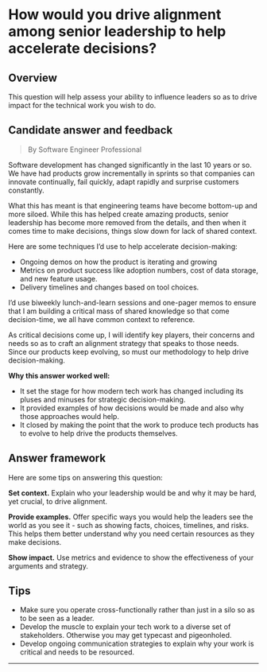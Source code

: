 # How would you drive alignment among senior leadership to help accelerate decisions?

## Overview
This question will help assess your ability to influence leaders so as to drive impact for the technical work you wish to do.

## Candidate answer and feedback
> By Software Engineer Professional

Software development has changed significantly in the last 10 years or so. We have had products grow incrementally in sprints so that companies can innovate continually, fail quickly, adapt rapidly and surprise customers constantly.

What this has meant is that engineering teams have become bottom-up and more siloed. While this has helped create amazing products, senior leadership has become more removed from the details, and then when it comes time to make decisions, things slow down for lack of shared context.

Here are some techniques I’d use to help accelerate decision-making:

* Ongoing demos on how the product is iterating and growing
* Metrics on product success like adoption numbers, cost of data storage, and new feature usage.
* Delivery timelines and changes based on tool choices.

I’d use biweekly lunch-and-learn sessions and one-pager memos to ensure that I am building a critical mass of shared knowledge so that come decision-time, we all have common context to reference.

As critical decisions come up, I will identify key players, their concerns and needs so as to craft an alignment strategy that speaks to those needs. Since our products keep evolving, so must our methodology to help drive decision-making.

**Why this answer worked well:**

* It set the stage for how modern tech work has changed including its pluses and minuses for strategic decision-making.
* It provided examples of how decisions would be made and also why those approaches would help.
* It closed by making the point that the work to produce tech products has to evolve to help drive the products themselves.

## Answer framework
Here are some tips on answering this question:

**Set context.** Explain who your leadership would be and why it may be hard, yet crucial, to drive alignment.

**Provide examples.** Offer specific ways you would help the leaders see the world as you see it - such as showing facts, choices, timelines, and risks. This helps them better understand why you need certain resources as they make decisions.

**Show impact.** Use metrics and evidence to show the effectiveness of your arguments and strategy.

## Tips

* Make sure you operate cross-functionally rather than just in a silo so as to be seen as a leader.
* Develop the muscle to explain your tech work to a diverse set of stakeholders. Otherwise you may get typecast and pigeonholed.
* Develop ongoing communication strategies to explain why your work is critical and needs to be resourced.

---